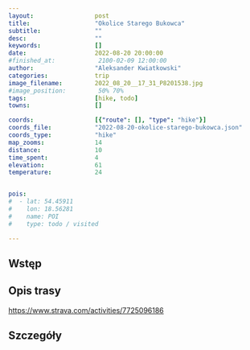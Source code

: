 ```yaml
---
layout:                 post
title:                  "Okolice Starego Bukowca"
subtitle:               ""
desc:                   ""
keywords:               []
date:                   2022-08-20 20:00:00
#finished_at:            2100-02-09 12:00:00
author:                 "Aleksander Kwiatkowski"
categories:             trip
image_filename:         2022_08_20__17_31_P8201538.jpg
#image_position:         50% 70%
tags:                   [hike, todo]
towns:                  []

coords:                 [{"route": [], "type": "hike"}]
coords_file:            "2022-08-20-okolice-starego-bukowca.json"
coords_type:            "hike"
map_zooms:              14
distance:               10
time_spent:             4
elevation:              61
temperature:            24


pois:
#  - lat: 54.45911
#    lon: 18.56281
#    name: POI
#    type: todo / visited

---
```



## Wstęp

## Opis trasy

https://www.strava.com/activities/7725096186

## Szczegóły
